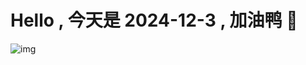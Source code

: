 
# Hello , 今天是 2024-12-3 , 加油鸭 🤭

![img](https://v1.jinrishici.com/all.svg?font-size=18&spacing=4)

